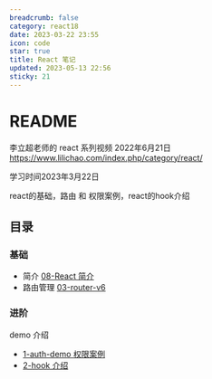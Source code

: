 ```yaml
---
breadcrumb: false
category: react18
date: 2023-03-22 23:55
icon: code
star: true
title: React 笔记
updated: 2023-05-13 22:56
sticky: 21
---
```


# README

李立超老师的 react 系列视频 2022年6月21日
https://www.lilichao.com/index.php/category/react/

学习时间2023年3月22日

react的基础，路由 和 权限案例，react的hook介绍
## 目录

### 基础

- 简介 [08-React 简介](React18/08-React简介.md)
- 路由管理 [03-router-v6](React-Router/03-router-v6.md)

### 进阶

demo 介绍
- [1-auth-demo 权限案例](React-demo/1-auth-demo权限案例.md)
- [2-hook 介绍](React-demo/2-hook-demo.md)